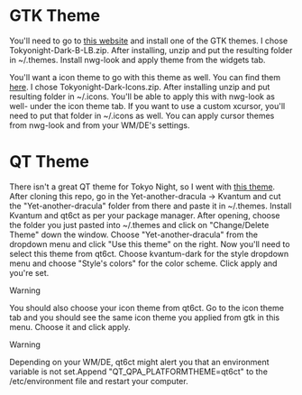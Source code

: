 # GTK Theme
You'll need to go to [this website](https://www.gnome-look.org/p/1681315) and install one of the GTK themes. I chose Tokyonight-Dark-B-LB.zip. After installing, unzip and put the resulting folder in ~/.themes. Install nwg-look and apply theme from the widgets tab.

You'll want a icon theme to go with this theme as well. You can find them [here](https://www.gnome-look.org/p/1681475). I chose Tokyonight-Dark-Icons.zip. After installing unzip and put resulting folder in ~/.icons. You'll be able to apply this with nwg-look as well- under the icon theme tab. If you want to use a custom xcursor, you'll need to put that folder in ~/.icons as well. You can apply cursor themes from nwg-look and from your WM/DE's settings.

# QT Theme
There isn't a great QT theme for Tokyo Night, so I went with [this theme](https://github.com/trancong12102/Yet-another-dracula). After cloning this repo, go in the Yet-another-dracula -> Kvantum and cut the "Yet-another-dracula" folder from there and paste it in ~/.themes. Install Kvantum and qt6ct as per your package manager. After opening, choose the folder you just pasted into ~/.themes and click on "Change/Delete Theme" down the window. Choose "Yet-another-dracula" from the dropdown menu and click "Use this theme" on the right. Now you'll need to select this theme from qt6ct. Choose kvantum-dark for the style dropdown menu and choose "Style's colors" for the color scheme. Click apply and you're set.

> [!WARNING]
> You should also choose your icon theme from qt6ct. Go to the icon theme tab and you should see the same icon theme you applied from gtk in this menu. Choose it and click apply.

> [!WARNING]
> Depending on your WM/DE, qt6ct might alert you that an environment variable is not set.Append "QT_QPA_PLATFORMTHEME=qt6ct" to the /etc/environment file and restart your computer.
